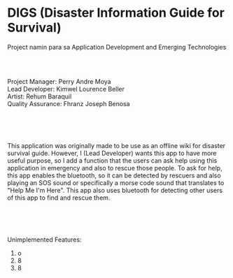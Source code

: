 # DIGS (Disaster Information Guide for Survival)
<!--- comment --->
Project namin para sa Application Development and Emerging Technologies

<br/> <br/>

Project Manager: Perry Andre Moya  <br/>
Lead Developer: Kimwel Lourence Beller  <br/>
Artist: Rehum Baraquil  <br/>
Quality Assurance: Fhranz Joseph Benosa <br/>

<br/> <br/> <br/>

This application was originally made to be use as an offline wiki for disaster survival guide. 
However, I (Lead Developer) wants this app to have more useful purpose, so I add a function that the users can ask help using this application in emergency and also to rescue those people. 
To ask for help, this app enables the bluetooth, so it can be detected by rescuers and also playing an SOS sound or specifically a morse code sound that translates to "Help Me I'm Here". 
This app also uses bluetooth for detecting other users of this app to find and rescue them. <br/>

<br/> <br/> <br/>

Unimplemented Features: <br/>
1. o
2. 8
3. 8
